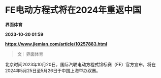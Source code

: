 # FE电动方程式将在2024年重返中国
**界面体育**

**2023-10-20 01:59**

**https://www.jiemian.com/article/10257883.html**

> 文｜界面体育

北京时间2023年10月20日，国际汽联电动方程式锦标赛（FE）官方宣布，将在2024年5月25日至5月26日于中国上海举办双赛。
